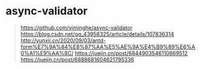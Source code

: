 # async-validator

> https://github.com/yiminghe/async-validator
> https://blog.csdn.net/qq_43958325/article/details/107836314
> http://yunxii.cn/2020/09/03/antd-form%E7%9A%84%E8%87%AA%E5%AE%9A%E4%B9%89%E6%A0%A1%E9%AA%8C/
> https://juejin.cn/post/6844903546110869512
> https://juejin.cn/post/6888681604621795336